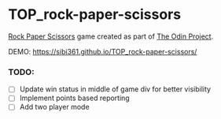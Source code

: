 # TOP_rock-paper-scissors

[Rock Paper Scissors](https://en.wikipedia.org/wiki/Rock_paper_scissors) game created as part of [The Odin Project](https://www.theodinproject.com/).

DEMO: https://sibi361.github.io/TOP_rock-paper-scissors/

### TODO:
- [ ] Update win status in middle of game div for better visibility
- [ ] Implement points based reporting
- [ ] Add two player mode

